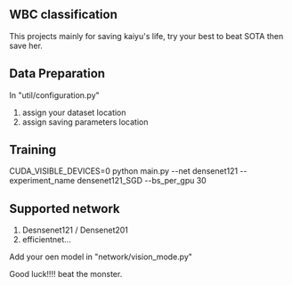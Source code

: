 ## WBC classification 
This projects mainly for saving kaiyu's life, try your best to beat SOTA then save her.

## Data Preparation
In "util/configuration.py" 
1. assign your dataset location
2. assign saving parameters location

## Training
CUDA_VISIBLE_DEVICES=0 python main.py --net densenet121 --experiment_name densenet121_SGD --bs_per_gpu 30

## Supported network
1. Desnsenet121 / Densenet201
2. efficientnet...

Add your oen model in "network/vision_mode.py"

Good luck!!!! beat the monster.
